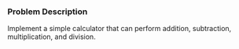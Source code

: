 ### Problem Description

Implement a simple calculator that can perform addition, subtraction, multiplication, and division.
